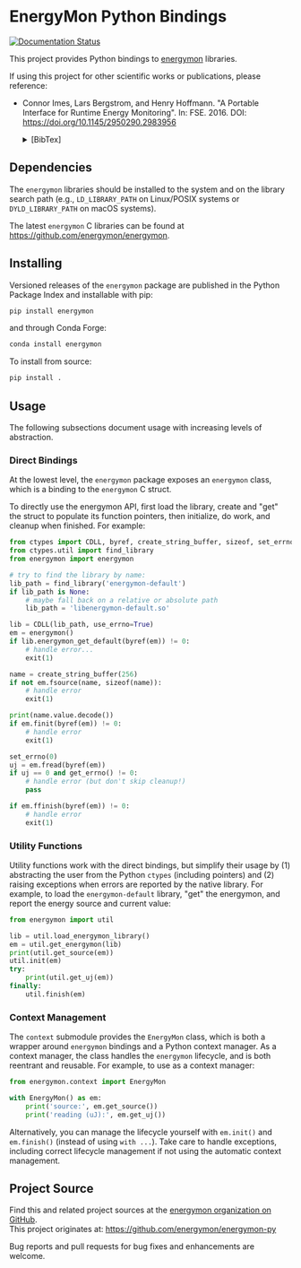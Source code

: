 # EnergyMon Python Bindings

[![Documentation Status](https://readthedocs.org/projects/energymon-py/badge/?version=latest)](https://energymon-py.readthedocs.io/en/latest/?badge=latest)

This project provides Python bindings to [energymon](https://github.com/energymon/energymon) libraries.

If using this project for other scientific works or publications, please reference:

* Connor Imes, Lars Bergstrom, and Henry Hoffmann. "A Portable Interface for Runtime Energy Monitoring". In: FSE. 2016. DOI: https://doi.org/10.1145/2950290.2983956
  <details>
  <summary>[BibTex]</summary>

  ```BibTex
  @inproceedings{imes2016energymon,
    author = {Imes, Connor and Bergstrom, Lars and Hoffmann, Henry},
    title = {A Portable Interface for Runtime Energy Monitoring},
    year = {2016},
    isbn = {9781450342186},
    publisher = {Association for Computing Machinery},
    address = {New York, NY, USA},
    url = {https://doi.org/10.1145/2950290.2983956},
    doi = {10.1145/2950290.2983956},
    booktitle = {Proceedings of the 2016 24th ACM SIGSOFT International Symposium on Foundations of Software Engineering},
    pages = {968–974},
    numpages = {7},
    keywords = {portable energy measurement},
    location = {Seattle, WA, USA},
    series = {FSE 2016}
  }
  ```


## Dependencies

The `energymon` libraries should be installed to the system and on the library search path (e.g., `LD_LIBRARY_PATH` on Linux/POSIX systems or `DYLD_LIBRARY_PATH` on macOS systems).

The latest `energymon` C libraries can be found at https://github.com/energymon/energymon.


## Installing

Versioned releases of the `energymon` package are published in the Python Package Index and installable with pip:

```sh
pip install energymon
```

and through Conda Forge:

```sh
conda install energymon
```

To install from source:

```sh
pip install .
```


## Usage

The following subsections document usage with increasing levels of abstraction.

### Direct Bindings

At the lowest level, the `energymon` package exposes an `energymon` class, which is a binding to the `energymon` C struct.

To directly use the energymon API, first load the library, create and "get" the struct to populate its function pointers, then initialize, do work, and cleanup when finished.
For example:

```Python
from ctypes import CDLL, byref, create_string_buffer, sizeof, set_errno, get_errno
from ctypes.util import find_library
from energymon import energymon

# try to find the library by name:
lib_path = find_library('energymon-default')
if lib_path is None:
    # maybe fall back on a relative or absolute path
    lib_path = 'libenergymon-default.so'

lib = CDLL(lib_path, use_errno=True)
em = energymon()
if lib.energymon_get_default(byref(em)) != 0:
    # handle error...
    exit(1)

name = create_string_buffer(256)
if not em.fsource(name, sizeof(name)):
    # handle error
    exit(1)

print(name.value.decode())
if em.finit(byref(em)) != 0:
    # handle error
    exit(1)

set_errno(0)
uj = em.fread(byref(em))
if uj == 0 and get_errno() != 0:
    # handle error (but don't skip cleanup!)
    pass

if em.ffinish(byref(em)) != 0:
    # handle error
    exit(1)
```

### Utility Functions

Utility functions work with the direct bindings, but simplify their usage by (1) abstracting the user from the Python `ctypes` (including pointers) and (2) raising exceptions when errors are reported by the native library.
For example, to load the `energymon-default` library, "get" the energymon, and report the energy source and current value:

```Python
from energymon import util

lib = util.load_energymon_library()
em = util.get_energymon(lib)
print(util.get_source(em))
util.init(em)
try:
    print(util.get_uj(em))
finally:
    util.finish(em)
```

### Context Management

The `context` submodule provides the `EnergyMon` class, which is both a wrapper around `energymon` bindings and a Python context manager.
As a context manager, the class handles the `energymon` lifecycle, and is both reentrant and reusable.
For example, to use as a context manager:

```Python
from energymon.context import EnergyMon

with EnergyMon() as em:
    print('source:', em.get_source())
    print('reading (uJ):', em.get_uj())
```

Alternatively, you can manage the lifecycle yourself with `em.init()` and `em.finish()` (instead of using `with ...`).
Take care to handle exceptions, including correct lifecycle management if not using the automatic context management.


## Project Source

Find this and related project sources at the [energymon organization on GitHub](https://github.com/energymon).  
This project originates at: https://github.com/energymon/energymon-py

Bug reports and pull requests for bug fixes and enhancements are welcome.
